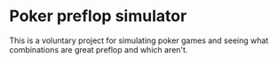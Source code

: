 # Poker preflop simulator
This is a voluntary project for simulating poker games and seeing what combinations are great preflop and which aren't.
